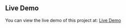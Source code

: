 ## Live Demo

You can view the live demo of this project at: [Live Demo](https://master--tourmaline-souffle-0a76d5.netlify.app/)
